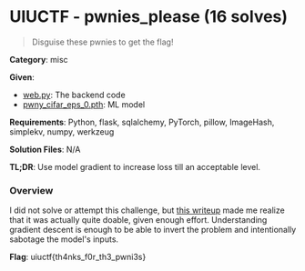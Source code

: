# UIUCTF - pwnies_please (16 solves)

> Disguise these pwnies to get the flag!

**Category**: misc

**Given**: 
- [web.py](handouts/web.py): The backend code
- [pwny_cifar_eps_0.pth](handouts/pwny_cifar_eps_0.pth): ML model

**Requirements**: Python, flask, sqlalchemy, PyTorch, pillow, ImageHash, simplekv, numpy, werkzeug

**Solution Files**: N/A

**TL;DR**: Use model gradient to increase loss till an acceptable level.

### Overview
I did not solve or attempt this challenge, but [this writeup](https://ctf.zeyu2001.com/2021/uiuctf-2021/pwnies_please) made me realize that it was actually quite doable, given enough effort. Understanding gradient descent is enough to be able to invert the problem and intentionally sabotage the model's inputs.

**Flag**: uiuctf{th4nks_f0r_th3_pwni3s}